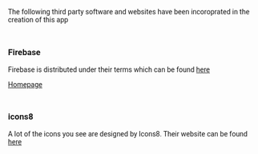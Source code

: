 <html>
<head>
    <link href="https://fonts.googleapis.com/css?family=Roboto" rel="stylesheet">
    <style>
      body {
        font-family: 'Roboto', sans-serif;
        margin-left: 1em;
        margin-right: 1em;
        }
    </style>
    <style>
     h3 {
        display: block;
        font-family:'Roboto', sans-serif;
        font-size: 1.2em;
        margin-top: 1em;
        margin-bottom: 1em;
        margin-left: 0;
        margin-right: 0;
        font-weight: bold;
     }
    </style>
</head>
<body>
<p>&nbsp;</p>

<p>The following third party software and websites have been incoroprated in the creation of this app</p>

<p>&nbsp;</p>
<H3>Firebase</H3>
Firebase is distributed under their terms which can be found <a href="https://firebase.google.com/terms">here</a>
<p><a href="https://firebase.google.com/">Homepage</a></p>

<p>&nbsp;</p>
<H3>icons8</H3>
A lot of the icons you see are designed by Icons8. Their website can be found <a href="https://icons8.com">here</a>

<p>&nbsp;</p>
<p>&nbsp;</p>
<p>&nbsp;</p>
</body>
</html>
